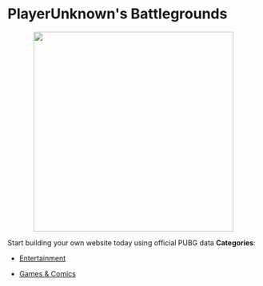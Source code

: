 # PlayerUnknown's Battlegrounds

<p align="center">
    <img width="400" src="https://raw.githubusercontent.com/awesome-apis/awesome-apis/apis/playerunknowns-battlegrounds/logo_256x256.png" />
</p>


Start building your own website today using official PUBG data
**Categories**:

- [Entertainment](https://github/awesome-apis/awesome-apis#entertainment)

- [Games & Comics](https://github/awesome-apis/awesome-apis#games-and-comics)



